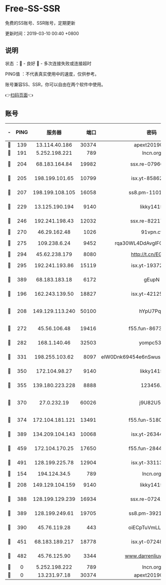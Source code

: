 # Free-SS-SSR

免费的SS账号、SSR账号，定期更新

更新时间：2019-03-10 00:40 +0800

## 说明

状态     ：🙂 - 良好 🙁 - 多次连接失败或连接超时

PING值   ：不代表真实使用中的速度，仅供参考。

账号兼容SS、SSR，你可以自由在两个软件中使用。

👉[扫码页面](https://liesauer.github.io/Free-SS-SSR/)👈

## 账号

|-|PING|服务器|端口|密码|加密方式|区域|
|:----:|:----:|:-----:|-----:|:----:|:----:|:----:|
|🙂|139|13.114.40.186|30374|apext2019006|chacha20|JP|
|🙂|191|5.252.198.221|789|lncn.org|rc4|JP|
|🙂|204|68.183.164.84|19982|ssx.re-07966626|aes-256-cfb|US|
|🙂|205|198.199.101.65|10799|isx.yt-85862163|aes-256-cfb|US|
|🙂|207|198.199.108.105|16058|ss8.pm-11016840|aes-256-cfb|US|
|🙂|229|13.125.190.194|9140|likky1415|aes-256-cfb|KR|
|🙂|246|192.241.198.43|12032|ssx.re-82217458|aes-256-cfb|US|
|🙂|270|46.29.162.48|1026|91vpn.cf|rc4-md5|RU|
|🙂|275|109.238.6.24|9452|rqa30WL4DdAvgIFG6Fs3znzTa|aes-256-cfb|FR|
|🙂|294|45.62.238.179|8080|http://t.cn/EGJIyrl|rc4-md5|CA|
|🙂|295|192.241.193.86|15119|isx.yt-19372058|aes-256-cfb|US|
|🙂|389|68.183.183.18|6172|gEupN|aes-256-cfb|SG|
|🙂|196|162.243.139.50|18827|isx.yt-42125890|aes-256-cfb|US|
|🙂|208|149.129.113.240|50100|hYpU7PqP|chacha20-ietf-poly1305|CN|
|🙂|272|45.56.106.48|19416|f55.fun-86730794|aes-256-cfb|US|
|🙂|282|168.1.140.46|32503|yompc535|aes-256-cfb|AU|
|🙂|331|198.255.103.62|8097|eIW0Dnk69454e6nSwuspv9DmS201tQ0D|aes-256-cfb|US|
|🙂|350|172.104.98.27|9140|likky1415|aes-256-cfb|JP|
|🙂|355|139.180.223.228|8888|123456..|aes-256-cfb|JP|
|🙂|370|27.0.232.19|60026|j9U82U53|xchacha20-ietf-poly1305|HK|
|🙂|374|172.104.181.121|13491|f55.fun-51808653|aes-256-cfb|SG|
|🙂|389|134.209.104.143|10068|isx.yt-26344143|aes-256-cfb|SG|
|🙂|459|172.104.170.25|17650|f55.fun-28443549|aes-256-cfb|SG|
|🙂|491|128.199.225.78|12904|isx.yt-33113318|aes-256-cfb|SG|
|🙁|154|194.124.34.5|789|lncn.org|rc4|JP|
|🙁|208|149.129.104.159|9140|likky1415|aes-256-cfb|HK|
|🙁|388|128.199.129.239|16934|ssx.re-07242436|aes-256-cfb|SG|
|🙁|389|128.199.249.61|19705|ss8.pm-39219845|aes-256-cfb|SG|
|🙁|390|45.76.119.28|443|oiECpTuVmLLxk4Ts|aes-256-cfb|AU|
|🙁|451|68.183.189.217|18778|isx.yt-07248884|aes-256-cfb|SG|
|🙁|482|45.76.125.90|3344|www.darrenliuwei.com|aes-256-cfb|AU|
|🙁|0|5.252.198.222|789|lncn.org|rc4|JP|
|🙁|0|13.231.97.18|30374|apext2019006|chacha20|JP|
